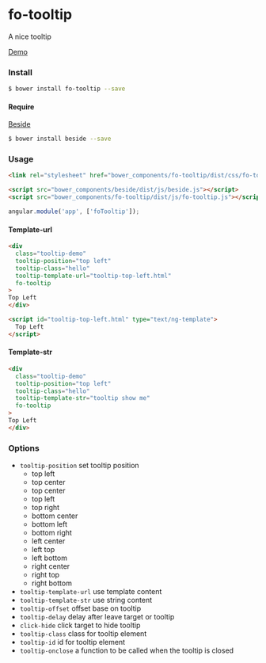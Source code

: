 # fo-tooltip
A nice tooltip

[Demo](http://forsigner.com/fo-tooltip)

### Install

``` bash
$ bower install fo-tooltip --save
```

#### Require

[Beside](https://github.com/forsigner/beside)

```bash
$ bower install beside --save
```

### Usage

``` html
<link rel="stylesheet" href="bower_components/fo-tooltip/dist/css/fo-tooltip.css" />

<script src="bower_components/beside/dist/js/beside.js"></script>
<script src="bower_components/fo-tooltip/dist/js/fo-tooltip.js"></script>

```

```js
angular.module('app', ['foTooltip']);
```

#### Template-url

``` html
<div
  class="tooltip-demo"
  tooltip-position="top left"
  tooltip-class="hello"
  tooltip-template-url="tooltip-top-left.html"
  fo-tooltip
>
Top Left
</div>

<script id="tooltip-top-left.html" type="text/ng-template">
  Top Left
</script>
```

#### Template-str

``` html
<div
  class="tooltip-demo"
  tooltip-position="top left"
  tooltip-class="hello"
  tooltip-template-str="tooltip show me"
  fo-tooltip
>
Top Left
</div>

```
### Options

- `tooltip-position` set tooltip position
  - top left
  - top center
  - top center
  - top left
  - top right
  - bottom center
  - bottom left
  - bottom right
  - left center
  - left top
  - left bottom
  - right center
  - right top
  - right bottom
- `tooltip-template-url` use template content
- `tooltip-template-str` use string content
- `tooltip-offset` offset base on tooltip
- `tooltip-delay` delay after leave target or tooltip
- `click-hide` click target to hide tooltip
- `tooltip-class` class for tooltip element
- `tooltip-id` id for tooltip element
- `tooltip-onclose` a function to be called when the tooltip is closed
